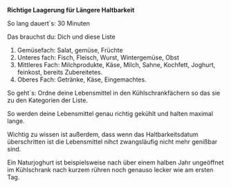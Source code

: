 **Richtige Laagerung für Längere Haltbarkeit**

So lang dauert´s: 30 Minuten

Das brauchst du: Dich und diese Liste

1. Gemüsefach: Salat, gemüse, Früchte
1. Unteres fach: Fisch, Fleisch, Wurst, Wintergemüse, Obst
1. Mittleres Fach: Milchprodukte, Käse, Milch, Sahne, Kochfett, Joghurt, feinkost, bereits Zubereitetes.
1. Oberes Fach: Getränke, Käse, Eingemachtes.

So geht´s: Ordne deine Lebensmittel in den Kühlschrankfächern so das sie zu den Kategorien der Liste.

So werden deine Lebensmittel genau richtig gekühlt und halten maximal lange.

Wichtig zu wissen ist außerdem, dass wenn das Haltbarkeitsdatum überschritten ist die Lebensmittel nihct zwangsläufig nicht mehr genißbar sind.

Ein Naturjoghurt ist beispielsweise nach über einem halben Jahr ungeöffnet im Kühlschrank nach kurzem rühren noch genauso lecker wie am ersten Tag.
